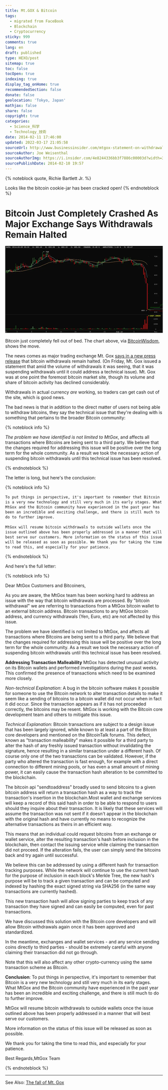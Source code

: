 ```yaml
---
title: Mt.GOX & Bitcoin
tags:
  - migrated from FaceBook
  - Blockchain
  - Cryptocurrency
sticky: 999
comments: true
lang: en
draft: published
type: HEXO/post
sitemap: true
toc: false
tocOpen: true
indexing: true
display_tag_onHome: true
recommendedSection: false
donate: false
geolocation: 'Tokyo, Japan'
mathjax: false
share: false
copyright: true
categories:
  - Science_科学
  - Technology_技術
date: 2014-02-11 17:46:00
updated: 2022-03-17 21:05:58
sourceUrl: http://www.businessinsider.com/mtgox-statement-on-withdrawals-2014-2
sourceAuthor: Joe Weisenthal
sourceAuthorImg: https://i.insider.com/4e8244336bb3f7886c00003d?width=300&format=jpeg&auto=webp
sourcePublishDate: 2014-02-10 19:57
---
```



{% noteblock quote, Richie Bartlett Jr. %}

Looks like the bitcoin cookie-jar has been cracked open!
{% endnoteblock %}


# Bitcoin Just Completely Crashed As Major Exchange Says Withdrawals Remain Halted
 ![BitcoinWisdom](./Mt-GOX-Bitcoin/52f8afe46bb3f7a124119105.webp)

 Bitcoin just completely fell out of bed. The chart above, via [BitcoinWisdom](http://bitcoinwisdom.com/), shows the move.

 The news comes as major trading exchange Mt. Gox [says in a new press release](https://www.mtgox.com/press_release_20140210.html) that bitcoin withdrawals remain halted. (On Friday, Mt. Gox issued a statement that amid the volume of withdrawals it was seeing, that it was suspending withdrawals until it could address a technical issue). Mt. Gox was at one point the foremost bitcoin market site, though its volume and share of bitcoin activity has declined considerably.

 Withdrawals in actual currency _are_ working, so traders can get cash out of the site, which is good news.

 The bad news is that in addition to the direct matter of users not being able to withdraw bitcoins, they say the technical issue that they're dealing with is something that pertains to the broader Bitcoin community:



{% noteblock info %}

 _The problem we have identified is not limited to MtGox_, and affects all transactions where Bitcoins are being sent to a third party. We believe that the changes required for addressing this issue will be positive over the long term for the whole community. As a result we took the necessary action of suspending bitcoin withdrawals until this technical issue has been resolved.

{% endnoteblock %}

 The letter is long, but here's the conclusion:

{% noteblock info %}

    To put things in perspective, it's important to remember that Bitcoin is a very new technology and still very much in its early stages. What MtGox and the Bitcoin community have experienced in the past year has been an incredible and exciting challenge, and there is still much to do to further improve.

    MtGox will resume bitcoin withdrawals to outside wallets once the issue outlined above has been properly addressed in a manner that will best serve our customers. More information on the status of this issue will be released as soon as possible. We thank you for taking the time to read this, and especially for your patience.

{% endnoteblock %}

And here's the full letter:

{% noteblock info %}

Dear MtGox Customers and Bitcoiners,

As you are aware, the MtGox team has been working hard to address an issue with the way that bitcoin withdrawals are processed. By "bitcoin withdrawal" we are referring to transactions from a MtGox bitcoin wallet to an external bitcoin address. Bitcoin transactions to any MtGox bitcoin address, and currency withdrawals (Yen, Euro, etc) are not affected by this issue.

The problem we have identified is not limited to MtGox, and affects all transactions where Bitcoins are being sent to a third party. We believe that the changes required for addressing this issue will be positive over the long term for the whole community. As a result we took the necessary action of suspending bitcoin withdrawals until this technical issue has been resolved.

**Addressing Transaction Malleability** MtGox has detected unusual activity on its Bitcoin wallets and performed investigations during the past weeks. This confirmed the presence of transactions which need to be examined more closely.


_Non-technical Explanation_: A bug in the bitcoin software makes it possible for someone to use the Bitcoin network to alter transaction details to make it seem like a sending of bitcoins to a bitcoin wallet did not occur when in fact it did occur. Since the transaction appears as if it has not proceeded correctly, the bitcoins may be resent. MtGox is working with the Bitcoin core development team and others to mitigate this issue.

_Technical Explanation_: Bitcoin transactions are subject to a design issue that has been largely ignored, while known to at least a part of the Bitcoin core developers and mentioned on the BitcoinTalk forums. This defect, known as "transaction malleability" makes it possible for a third party to alter the hash of any freshly issued transaction without invalidating the signature, hence resulting in a similar transaction under a different hash. Of course only one of the two transactions can be validated. However, if the party who altered the transaction is fast enough, for example with a direct connection to different mining pools, or has even a small amount of mining power, it can easily cause the transaction hash alteration to be committed to the blockchain.

The bitcoin api "sendtoaddress" broadly used to send bitcoins to a given bitcoin address will return a transaction hash as a way to track the transaction's insertion in the blockchain.Most wallet and exchange services will keep a record of this said hash in order to be able to respond to users should they inquire about their transaction. It is likely that these services will assume the transaction was not sent if it doesn't appear in the blockchain with the original hash and have currently no means to recognize the alternative transactions as theirs in an efficient way.

This means that an individual could request bitcoins from an exchange or wallet service, alter the resulting transaction's hash before inclusion in the blockchain, then contact the issuing service while claiming the transaction did not proceed. If the alteration fails, the user can simply send the bitcoins back and try again until successful.


We believe this can be addressed by using a different hash for transaction tracking purposes. While the network will continue to use the current hash for the purpose of inclusion in each block's Merkle Tree, the new hash's purpose will be to track a given transaction and can be computed and indexed by hashing the exact signed string via SHA256 (in the same way transactions are currently hashed).

This new transaction hash will allow signing parties to keep track of any transaction they have signed and can easily be computed, even for past transactions.

We have discussed this solution with the Bitcoin core developers and will allow Bitcoin withdrawals again once it has been approved and standardized.

In the meantime, exchanges and wallet services - and any service sending coins directly to third parties - should be extremely careful with anyone claiming their transaction did not go through.


Note that this will also affect any other crypto-currency using the same transaction scheme as Bitcoin.

**Conclusion**: To put things in perspective, it's important to remember that Bitcoin is a very new technology and still very much in its early stages. What MtGox and the Bitcoin community have experienced in the past year has been an incredible and exciting challenge, and there is still much to do to further improve.

MtGox will resume bitcoin withdrawals to outside wallets once the issue outlined above has been properly addressed in a manner that will best serve our customers.

More information on the status of this issue will be released as soon as possible.


We thank you for taking the time to read this, and especially for your patience.

Best Regards,MtGox Team

{% endnoteblock %}

---

See Also: [The fall of Mt. Gox](http://www.businessinsider.com/mt-gox-2014-2)
